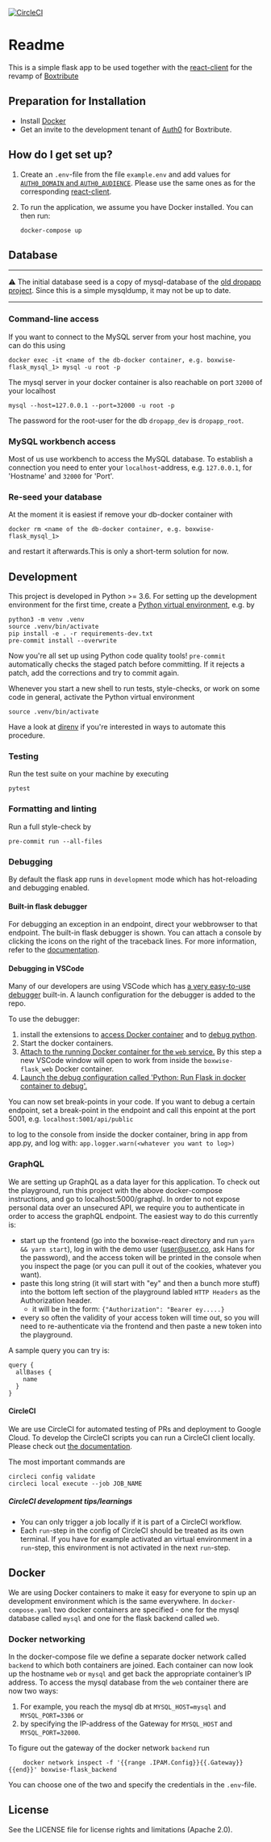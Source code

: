 [![CircleCI](https://circleci.com/gh/boxwise/boxwise-flask.svg?style=svg)](https://circleci.com/gh/boxwise/boxwise-flask)

# Readme
This is a simple flask app to be used together with the [react-client](https://github.com/boxwise/boxwise-react) for the revamp of [Boxtribute](www.boxtribute.org)

## Preparation for Installation

* Install [Docker](https://www.docker.com/products/docker-desktop)
* Get an invite to the development tenant of [Auth0](https://auth0.com/) for Boxtribute.

## How do I get set up?

1. Create an `.env`-file  from the file `example.env` and add values for [`AUTH0_DOMAIN` and `AUTH0_AUDIENCE`](https://auth0.com/docs/dashboard/reference/settings-application). Please use the same ones as for the corresponding [react-client](https://github.com/boxwise/boxwise-react).

2. To run the application, we assume you have Docker installed. You can then run:

       docker-compose up

## Database

-----

:warning: The initial database seed is a copy of mysql-database of the [old dropapp project](https://github.com/boxwise/boxwise-dropapp). Since this is a simple mysqldump, it may not be up to date.

-----

### Command-line access

If you want to connect to the MySQL server from your host machine, you can do this using

    docker exec -it <name of the db-docker container, e.g. boxwise-flask_mysql_1> mysql -u root -p

The mysql server in your docker container is also reachable on port `32000` of your localhost

    mysql --host=127.0.0.1 --port=32000 -u root -p

The password for the root-user for the db `dropapp_dev` is `dropapp_root`.

### MySQL workbench access

Most of us use workbench to access the MySQL database. To establish a connection you need to enter your `localhost`-address, e.g. `127.0.0.1`, for 'Hostname' and `32000` for 'Port'.

### Re-seed your database

At the moment it is easiest if remove your db-docker container with

    docker rm <name of the db-docker container, e.g. boxwise-flask_mysql_1>

and restart it afterwards.This is only a short-term solution for now.

## Development

This project is developed in Python >= 3.6. For setting up the development environment for the first time, create a [Python virtual environment](https://docs.python.org/3.6/library/venv.html), e.g. by

    python3 -m venv .venv
    source .venv/bin/activate
    pip install -e . -r requirements-dev.txt
    pre-commit install --overwrite

Now you're all set up using Python code quality tools! `pre-commit` automatically checks the staged patch before committing. If it rejects a patch, add the corrections and try to commit again.

Whenever you start a new shell to run tests, style-checks, or work on some code in general, activate the Python virtual environment

    source .venv/bin/activate

Have a look at [direnv](https://github.com/direnv/direnv) if you're interested in ways to automate this procedure.

### Testing

Run the test suite on your machine by executing

    pytest

### Formatting and linting

Run a full style-check by

    pre-commit run --all-files

### Debugging

By default the flask app runs in `development` mode which has hot-reloading and debugging enabled.

#### Built-in flask debugger

For debugging an exception in an endpoint, direct your webbrowser to that endpoint. The built-in flask debugger is shown. You can attach a console by clicking the icons on the right of the traceback lines. For more information, refer to the [documentation](https://flask.palletsprojects.com/en/1.1.x/quickstart/#debug-mode).

#### Debugging in VSCode

Many of our developers are using VSCode which has [a very easy-to-use debugger](https://code.visualstudio.com/docs/editor/debugging) built-in.
A launch configuration for the debugger is added to the repo.

To use the debugger:
1. install the extensions to [access Docker container](https://marketplace.visualstudio.com/items?itemName=ms-vscode-remote.remote-containers) and to [debug python](https://marketplace.visualstudio.com/items?itemName=ms-python.python).
2. Start the docker containers.
3. [Attach to the running Docker container for the `web` service.](https://code.visualstudio.com/docs/remote/containers#_attaching-to-running-containers) By this step a new VSCode window will open to work from inside the `boxwise-flask_web` Docker container.
4. [Launch the debug configuration called 'Python: Run Flask in docker container to debug'.](https://code.visualstudio.com/docs/editor/debugging#_launch-configurations)

You can now set break-points in your code.
If you want to debug a certain endpoint, set a break-point in the endpoint and call this enpoint at the port 5001, e.g.
        `localhost:5001/api/public`

to log to the console from inside the docker container, bring in app from app.py, and log with:
        `app.logger.warn(<whatever you want to log>)`

### GraphQL
We are setting up GraphQL as a data layer for this application. To check out the playground, run this project with the above docker-compose instructions, and go to localhost:5000/graphql.
In order to not expose personal data over an unsecured API, we require you to authenticate in order to access the graphQL endpoint. The easiest way to do this currently is:
-  start up the frontend (go into the boxwise-react directory and run `yarn && yarn start`), log in with the demo user (user@user.co, ask Hans for the password), and the access token will be printed in the console when you inspect the page (or you can pull it out of the cookies, whatever you want).
- paste this long string (it will start with "ey" and then a bunch more stuff) into the bottom left section of the playground labled `HTTP Headers` as the Authorization header.
    - it will be in the form: `{"Authorization": "Bearer ey.....}`
- every so often the validity of your access token will time out, so you will need to re-authenticate via the frontend and then paste a new token into the playground.

A sample query you can try is:
```
query {
  allBases {
    name
  }
}
```

#### CircleCI
We are use CircleCI for automated testing of PRs and deployment to Google Cloud. To develop the CircleCI scripts you can run a CircleCI client locally. Please check out [the documentation](https://circleci.com/docs/2.0/local-cli/).

The most important commands are
```
circleci config validate
circleci local execute --job JOB_NAME
```

##### CircleCI development tips/learnings
- You can only trigger a job locally if it is part of a CircleCI workflow.
- Each `run`-step in the config of CircleCI should be treated as its own terminal. If you have for example activated an virtual environment in a `run`-step, this environment is not activated in the next `run`-step.

## Docker

We are using Docker containers to make it easy for everyone to spin up an development environment which is the same everywhere. In `docker-compose.yaml` two docker containers are specified - one for the mysql database called `mysql` and one for the flask backend called `web`.

### Docker networking

In the docker-compose file we define a separate docker network called `backend` to which both containers are joined. Each container can now look up the hostname `web` or `mysql` and get back the appropriate container’s IP address.
To access the mysql database from the `web` container there are now two ways:
1. For example, you reach the mysql db at `MYSQL_HOST=mysql` and `MYSQL_PORT=3306` or
2. by specifying the IP-address of the Gateway for `MYSQL_HOST` and `MYSQL_PORT=32000`.

To figure out the gateway of the docker network `backend` run

        docker network inspect -f '{{range .IPAM.Config}}{{.Gateway}}{{end}}' boxwise-flask_backend

You can choose one of the two and specify the credentials in the `.env`-file.

## License
See the LICENSE file for license rights and limitations (Apache 2.0).
